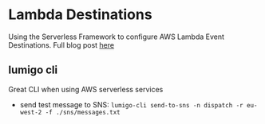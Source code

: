 # Lambda Destinations
Using the Serverless Framework to configure AWS Lambda Event Destinations. Full blog post [here](https://techblog.chrilliams.co.uk)


## lumigo cli
Great CLI when using AWS serverless services
* send test message to SNS: ```lumigo-cli send-to-sns -n dispatch -r eu-west-2 -f ./sns/messages.txt```
